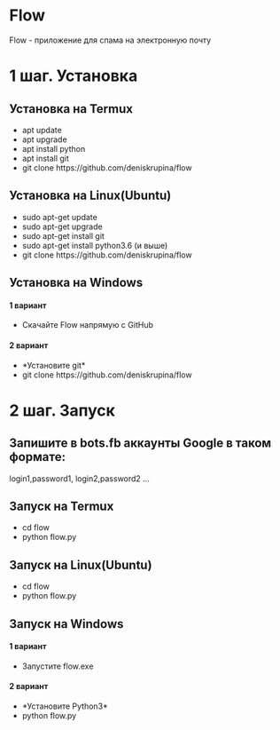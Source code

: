 # Flow
Flow - приложение для спама на электронную почту
<h1>1 шаг. Установка</h1>
<h2>Установка на Termux</h2>
<ul>
  <li>apt update</li>
  <li>apt upgrade</li>
  <li>apt install python</li>
  <li>apt install git</li>
  <li>git clone https://github.com/deniskrupina/flow</li>
</ul>
<h2>Установка на Linux(Ubuntu)</h2>
<ul>
  <li>sudo apt-get update</li>
  <li>sudo apt-get upgrade</li>
  <li>sudo apt-get install git</li>
  <li>sudo apt-get install python3.6 (и выше)</li>
  <li>git clone https://github.com/deniskrupina/flow</li>
</ul>
<h2>Установка на Windows</h2>
<h4>1 вариант</h4>
<ul>
  <li>Скачайте Flow напрямую с GitHub</li>
</ul>
<h4>2 вариант</h4>
<ul>
  <li>*Установите git*</li>
  <li>git clone https://github.com/deniskrupina/flow</li>
</ul>
<h1>2 шаг. Запуск</h1>
<h2>Запишите в bots.fb аккаунты Google в таком формате:</h2>
<p>login1,password1,
  login2,password2 ...</p>
<h2>Запуск на Termux</h2>
<ul>
  <li>cd flow</li>
  <li>python flow.py</li>
</ul>
<h2>Запуск на Linux(Ubuntu)</h2>
<ul>
  <li>cd flow</li>
  <li>python flow.py</li>
</ul>
<h2>Запуск на Windows</h2>
<h4>1 вариант</h4>
<ul>
  <li>Запустите flow.exe</li>
</ul>
<h4>2 вариант</h4>
<ul>
  <li>*Установите Python3*</li>
  <li>python flow.py</li>
<ul>
